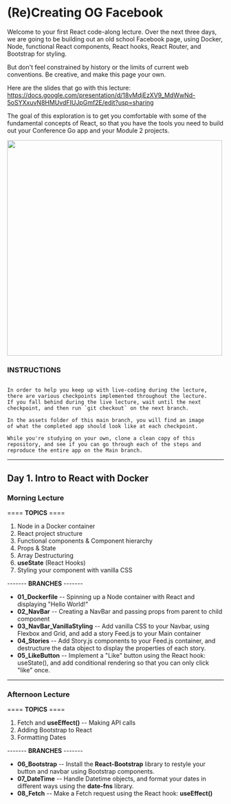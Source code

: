 # (Re)Creating OG Facebook 

Welcome to your first React code-along lecture. Over the next three days, we are going to be building out an old school Facebook page, using Docker, Node, functional React components, React hooks, React Router, and Bootstrap for styling.

But don't feel constrained by history or the limits of current web conventions. Be creative, and make this page your own.

Here are the slides that go with this lecture:
https://docs.google.com/presentation/d/18vMdjEzXV9_MdWwNd-5oSYXxuvN8HMUvdFIUJpGmf2E/edit?usp=sharing

The goal of this exploration is to get you comfortable with some of the fundamental concepts of React, so that you have the tools you need to build out your Conference Go app and your Module 2 projects.

<img src="https://www.shareaholic.com/blog/wp-content/uploads/2012/05/Facebook-2004.jpg" width="500">


### INSTRUCTIONS
```

In order to help you keep up with live-coding during the lecture, 
there are various checkpoints implemented throughout the lecture. 
If you fall behind during the live lecture, wait until the next 
checkpoint, and then run `git checkout` on the next branch. 

In the assets folder of this main branch, you will find an image 
of what the completed app should look like at each checkpoint.

While you're studying on your own, clone a clean copy of this 
repository, and see if you can go through each of the steps and 
reproduce the entire app on the Main branch.
```
------------------------------------

## Day 1.  Intro to React with Docker

### Morning Lecture

==== **TOPICS** ====
1. Node in a Docker container
2. React project structure
3. Functional components & Component hierarchy
4. Props & State
5. Array Destructuring 
6. **useState** (React Hooks)
7. Styling your component with vanilla CSS

------- **BRANCHES** -------
* **01_Dockerfile** -- Spinning up a Node container with React and displaying "Hello World!"
* **02_NavBar** -- Creating a NavBar and passing props from parent to child component
* **03_NavBar_VanillaStyling** -- Add vanilla CSS to your Navbar, using Flexbox and Grid, and add a story Feed.js to your Main container
* **04_Stories** -- Add Story.js components to your Feed.js container, and destructure the data object to display the properties of each story.
* **05_LikeButton** -- Implement a "Like" button using the React hook: useState(), and add conditional rendering so that you can only click "like" once.


---

### Afternoon Lecture
==== **TOPICS** ====
1. Fetch and **useEffect()** -- Making API calls
2. Adding Bootstrap to React
3. Formatting Dates

------- **BRANCHES** -------
* **06_Bootstrap** -- Install the **React-Bootstrap** library to restyle your button and navbar using Bootstrap components.
* **07_DateTime** -- Handle Datetime objects, and format your dates in different ways using the **date-fns** library.
* **08_Fetch** -- Make a Fetch request using the React hook: **useEffect()**
